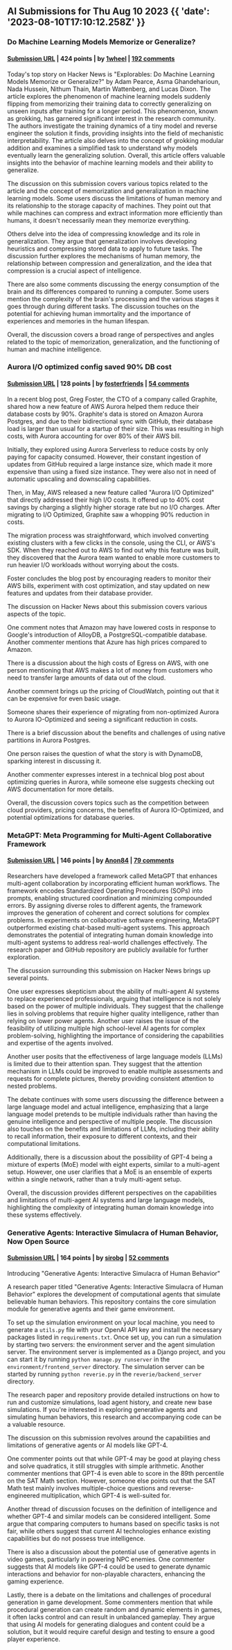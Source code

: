 ## AI Submissions for Thu Aug 10 2023 {{ 'date': '2023-08-10T17:10:12.258Z' }}

### Do Machine Learning Models Memorize or Generalize?

#### [Submission URL](https://pair.withgoogle.com/explorables/grokking/) | 424 points | by [1wheel](https://news.ycombinator.com/user?id=1wheel) | [192 comments](https://news.ycombinator.com/item?id=37076210)

Today's top story on Hacker News is "Explorables: Do Machine Learning Models Memorize or Generalize?" by Adam Pearce, Asma Ghandeharioun, Nada Hussein, Nithum Thain, Martin Wattenberg, and Lucas Dixon. The article explores the phenomenon of machine learning models suddenly flipping from memorizing their training data to correctly generalizing on unseen inputs after training for a longer period. This phenomenon, known as grokking, has garnered significant interest in the research community. The authors investigate the training dynamics of a tiny model and reverse engineer the solution it finds, providing insights into the field of mechanistic interpretability. The article also delves into the concept of grokking modular addition and examines a simplified task to understand why models eventually learn the generalizing solution. Overall, this article offers valuable insights into the behavior of machine learning models and their ability to generalize.

The discussion on this submission covers various topics related to the article and the concept of memorization and generalization in machine learning models. Some users discuss the limitations of human memory and its relationship to the storage capacity of machines. They point out that while machines can compress and extract information more efficiently than humans, it doesn't necessarily mean they memorize everything. 

Others delve into the idea of compressing knowledge and its role in generalization. They argue that generalization involves developing heuristics and compressing stored data to apply to future tasks. The discussion further explores the mechanisms of human memory, the relationship between compression and generalization, and the idea that compression is a crucial aspect of intelligence.

There are also some comments discussing the energy consumption of the brain and its differences compared to running a computer. Some users mention the complexity of the brain's processing and the various stages it goes through during different tasks. The discussion touches on the potential for achieving human immortality and the importance of experiences and memories in the human lifespan.

Overall, the discussion covers a broad range of perspectives and angles related to the topic of memorization, generalization, and the functioning of human and machine intelligence.

### Aurora I/O optimized config saved 90% DB cost

#### [Submission URL](https://graphite.dev/blog/how-an-aws-aurora-feature-cut-db-costs) | 128 points | by [fosterfriends](https://news.ycombinator.com/user?id=fosterfriends) | [54 comments](https://news.ycombinator.com/item?id=37079909)

In a recent blog post, Greg Foster, the CTO of a company called Graphite, shared how a new feature of AWS Aurora helped them reduce their database costs by 90%. Graphite's data is stored on Amazon Aurora Postgres, and due to their bidirectional sync with GitHub, their database load is larger than usual for a startup of their size. This was resulting in high costs, with Aurora accounting for over 80% of their AWS bill. 

Initially, they explored using Aurora Serverless to reduce costs by only paying for capacity consumed. However, their constant ingestion of updates from GitHub required a large instance size, which made it more expensive than using a fixed size instance. They were also not in need of automatic upscaling and downscaling capabilities.

Then, in May, AWS released a new feature called "Aurora I/O Optimized" that directly addressed their high I/O costs. It offered up to 40% cost savings by charging a slightly higher storage rate but no I/O charges. After migrating to I/O Optimized, Graphite saw a whopping 90% reduction in costs.

The migration process was straightforward, which involved converting existing clusters with a few clicks in the console, using the CLI, or AWS's SDK. When they reached out to AWS to find out why this feature was built, they discovered that the Aurora team wanted to enable more customers to run heavier I/O workloads without worrying about the costs.

Foster concludes the blog post by encouraging readers to monitor their AWS bills, experiment with cost optimization, and stay updated on new features and updates from their database provider.

The discussion on Hacker News about this submission covers various aspects of the topic.

One comment notes that Amazon may have lowered costs in response to Google's introduction of AlloyDB, a PostgreSQL-compatible database. Another commenter mentions that Azure has high prices compared to Amazon.

There is a discussion about the high costs of Egress on AWS, with one person mentioning that AWS makes a lot of money from customers who need to transfer large amounts of data out of the cloud.

Another comment brings up the pricing of CloudWatch, pointing out that it can be expensive for even basic usage.

Someone shares their experience of migrating from non-optimized Aurora to Aurora IO-Optimized and seeing a significant reduction in costs.

There is a brief discussion about the benefits and challenges of using native partitions in Aurora Postgres.

One person raises the question of what the story is with DynamoDB, sparking interest in discussing it.

Another commenter expresses interest in a technical blog post about optimizing queries in Aurora, while someone else suggests checking out AWS documentation for more details.

Overall, the discussion covers topics such as the competition between cloud providers, pricing concerns, the benefits of Aurora IO-Optimized, and potential optimizations for database queries.

### MetaGPT: Meta Programming for Multi-Agent Collaborative Framework

#### [Submission URL](https://arxiv.org/abs/2308.00352) | 146 points | by [Anon84](https://news.ycombinator.com/user?id=Anon84) | [79 comments](https://news.ycombinator.com/item?id=37076125)

Researchers have developed a framework called MetaGPT that enhances multi-agent collaboration by incorporating efficient human workflows. The framework encodes Standardized Operating Procedures (SOPs) into prompts, enabling structured coordination and minimizing compounded errors. By assigning diverse roles to different agents, the framework improves the generation of coherent and correct solutions for complex problems. In experiments on collaborative software engineering, MetaGPT outperformed existing chat-based multi-agent systems. This approach demonstrates the potential of integrating human domain knowledge into multi-agent systems to address real-world challenges effectively. The research paper and GitHub repository are publicly available for further exploration.

The discussion surrounding this submission on Hacker News brings up several points. 

One user expresses skepticism about the ability of multi-agent AI systems to replace experienced professionals, arguing that intelligence is not solely based on the power of multiple individuals. They suggest that the challenge lies in solving problems that require higher quality intelligence, rather than relying on lower power agents. Another user raises the issue of the feasibility of utilizing multiple high school-level AI agents for complex problem-solving, highlighting the importance of considering the capabilities and expertise of the agents involved. 

Another user posits that the effectiveness of large language models (LLMs) is limited due to their attention span. They suggest that the attention mechanism in LLMs could be improved to enable multiple assessments and requests for complete pictures, thereby providing consistent attention to nested problems. 

The debate continues with some users discussing the difference between a large language model and actual intelligence, emphasizing that a large language model pretends to be multiple individuals rather than having the genuine intelligence and perspective of multiple people. The discussion also touches on the benefits and limitations of LLMs, including their ability to recall information, their exposure to different contexts, and their computational limitations. 

Additionally, there is a discussion about the possibility of GPT-4 being a mixture of experts (MoE) model with eight experts, similar to a multi-agent setup. However, one user clarifies that a MoE is an ensemble of experts within a single network, rather than a truly multi-agent setup. 

Overall, the discussion provides different perspectives on the capabilities and limitations of multi-agent AI systems and large language models, highlighting the complexity of integrating human domain knowledge into these systems effectively.

### Generative Agents: Interactive Simulacra of Human Behavior, Now Open Source

#### [Submission URL](https://github.com/joonspk-research/generative_agents) | 164 points | by [sirobg](https://news.ycombinator.com/user?id=sirobg) | [52 comments](https://news.ycombinator.com/item?id=37073938)

Introducing "Generative Agents: Interactive Simulacra of Human Behavior"

A research paper titled "Generative Agents: Interactive Simulacra of Human Behavior" explores the development of computational agents that simulate believable human behaviors. This repository contains the core simulation module for generative agents and their game environment. 

To set up the simulation environment on your local machine, you need to generate a `utils.py` file with your OpenAI API key and install the necessary packages listed in `requirements.txt`. Once set up, you can run a simulation by starting two servers: the environment server and the agent simulation server. The environment server is implemented as a Django project, and you can start it by running `python manage.py runserver` in the `environment/frontend_server` directory. The simulation server can be started by running `python reverie.py` in the `reverie/backend_server` directory. 

The research paper and repository provide detailed instructions on how to run and customize simulations, load agent history, and create new base simulations. If you're interested in exploring generative agents and simulating human behaviors, this research and accompanying code can be a valuable resource.

The discussion on this submission revolves around the capabilities and limitations of generative agents or AI models like GPT-4.

One commenter points out that while GPT-4 may be good at playing chess and solve quadratics, it still struggles with simple arithmetic. Another commenter mentions that GPT-4 is even able to score in the 89th percentile on the SAT Math section. However, someone else points out that the SAT Math test mainly involves multiple-choice questions and reverse-engineered multiplication, which GPT-4 is well-suited for.

Another thread of discussion focuses on the definition of intelligence and whether GPT-4 and similar models can be considered intelligent. Some argue that comparing computers to humans based on specific tasks is not fair, while others suggest that current AI technologies enhance existing capabilities but do not possess true intelligence.

There is also a discussion about the potential use of generative agents in video games, particularly in powering NPC enemies. One commenter suggests that AI models like GPT-4 could be used to generate dynamic interactions and behavior for non-playable characters, enhancing the gaming experience.

Lastly, there is a debate on the limitations and challenges of procedural generation in game development. Some commenters mention that while procedural generation can create random and dynamic elements in games, it often lacks control and can result in unbalanced gameplay. They argue that using AI models for generating dialogues and content could be a solution, but it would require careful design and testing to ensure a good player experience.

